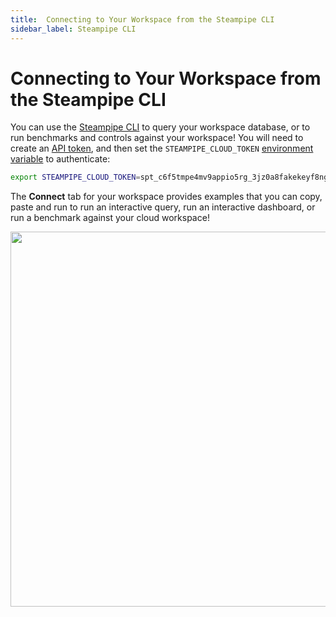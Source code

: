 ```yaml
---
title:  Connecting to Your Workspace from the Steampipe CLI
sidebar_label: Steampipe CLI
---
```

# Connecting to Your Workspace from the Steampipe CLI

You can use the [Steampipe CLI](https://steampipe.io/downloads) to query your workspace database, or to run benchmarks and controls against your workspace!  You will need to create an [API token](/docs/cloud/profile#api-tokens), and then set the `STEAMPIPE_CLOUD_TOKEN` [environment variable](reference/env-vars/overview) to authenticate: 


```bash
export STEAMPIPE_CLOUD_TOKEN=spt_c6f5tmpe4mv9appio5rg_3jz0a8fakekeyf8ng72qr646
```



The **Connect** tab for your workspace provides examples that you can copy, paste and run to run an interactive query, run an interactive dashboard, or run a benchmark against your cloud workspace!


<img src="/images/docs/cloud/int_cli.png" width="600pt"/>
<br />

